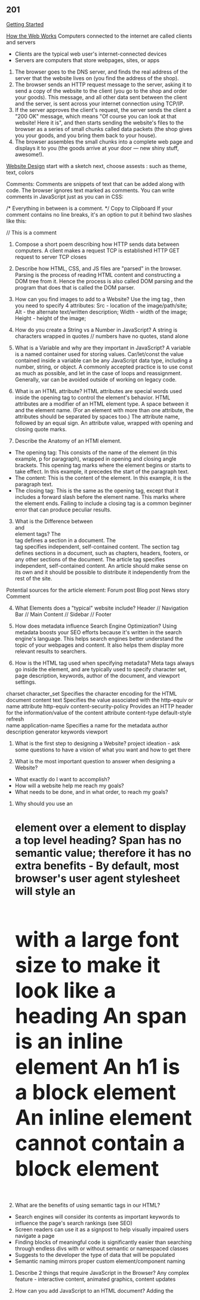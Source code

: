 ## 201

[Getting Started](https://developer.mozilla.org/en-US/docs/Learn/Getting_started_with_the_web)

[How the Web Works](https://developer.mozilla.org/en-US/docs/Learn/Getting_started_with_the_web/How_the_Web_works)
Computers connected to the internet are called clients and servers
* Clients are the typical web user's internet-connected devices 
* Servers are computers that store webpages, sites, or apps

1. The browser goes to the DNS server, and finds the real address of the server that the website lives on (you find the address of the shop).
2. The browser sends an HTTP request message to the server, asking it to send a copy of the website to the client (you go to the shop and order your goods). This message, and all other data sent between the client and the server, is sent across your internet connection using TCP/IP.
3. If the server approves the client's request, the server sends the client a "200 OK" message, which means "Of course you can look at that website! Here it is", and then starts sending the website's files to the browser as a series of small chunks called data packets (the shop gives you your goods, and you bring them back to your house).
4. The browser assembles the small chunks into a complete web page and displays it to you (the goods arrive at your door — new shiny stuff, awesome!).

[Website Design](https://developer.mozilla.org/en-US/docs/Learn/Getting_started_with_the_web/What_will_your_website_look_like)
start with a sketch
next, choose assests : such as theme, text, colors

Comments: 
Comments are snippets of text that can be added along with code. The browser ignores text marked as comments. You can write comments in JavaScript just as you can in CSS:

/*
Everything in between is a comment.
*/
Copy to Clipboard
If your comment contains no line breaks, it's an option to put it behind two slashes like this:

// This is a comment

1. Compose a short poem describing how HTTP sends data between computers.
A client makes a request
TCP is established
HTTP GET request to server
TCP closes

2. Describe how HTML, CSS, and JS files are "parsed" in the browser.
Parsing is the process of reading HTML content and constructing a DOM tree
from it. Hence the process is also called DOM parsing and the program that
does that is called the DOM parser.

3. How can you find images to add to a Website?
Use the img tag <img>, then you need to specify 4 attributes:
Src - location of the image/path/site;
Alt - the alternate text/written description;
Width - width of the image;
Height - height of the image;

4. How do you create a String vs a Number in JavaScript?
A string is characters wrapped in quotes // numbers have no quotes, stand
alone

5. What is a Variable and why are they important in JavaScript?
A variable is a named container used for storing values. Car/let/const
the value contained inside a variable can be any JavaScript data type,
including a number, string, or object.
A commonly accepted practice is to use const as much as possible, and let in
the case of loops and reassignment. Generally, var can be avoided outside of
working on legacy code.


1. What is an HTML attribute?
HTML attributes are special words used inside the opening tag to control the
element's behavior. HTML attributes are a modifier of an HTML element type.
A space between it and the element name. (For an element with more than one
attribute, the attributes should be separated by spaces too.)
The attribute name, followed by an equal sign.
An attribute value, wrapped with opening and closing quote marks.

2. Describe the Anatomy of an HTMl element.
* The opening tag: This consists of the name of the element (in this
example, p for paragraph), wrapped in opening and closing angle brackets.
This opening tag marks where the element begins or starts to take effect. In
this example, it precedes the start of the paragraph text.
* The content: This is the content of the element. In this example, it is
the paragraph text.
* The closing tag: This is the same as the opening tag, except that it
includes a forward slash before the element name. This marks where the
element ends. Failing to include a closing tag is a common beginner error
that can produce peculiar results.

3. What is the Difference between <article> and <section> element tags?
The <section> tag defines a section in a document. The <article> tag
specifies independent, self-contained content.
The section tag defines sections in a document, such as chapters, headers,
footers, or any other sections of the document.
The article tag specifies independent, self-contained content.
An article should make sense on its own and it should be possible to
distribute it independently from the rest of the site.

Potential sources for the article element:
Forum post
Blog post
News story
Comment

4. What Elements does a "typical" website include?
Header // Navigation Bar // Main Content // Sidebar // Footer

5. How does metadata influence Search Engine Optimization?
Using metadata boosts your SEO efforts because it's written in the search
engine's language. This helps search engines better understand the topic of
your webpages and content. It also helps them display more relevant results
to searchers.

6. How is the <meta> HTML tag used when specifying metadata?
Meta tags always go inside the <head> element, and are typically used to
specify character set, page description, keywords, author of the document,
and viewport settings.

charset          character_set                 Specifies the character
encoding for the HTML document
content         text                                  Specifies the value
associated with the http-equiv or name attribute
http-equiv    content-security-policy         Provides an HTTP header for
the information/value of the content attribute
                      content-type
                      default-style
                      refresh   
name           application-name                      Specifies a name for
the metadata
                     author
                     description
                     generator
                     keywords
                     viewport   


1. What is the first step to designing a Website?
project ideation - ask some questions
to have a vision of what you want and how to get there

2. What is the most important question to answer when designing a Website?
* What exactly do I want to accomplish?
* How will a website help me reach my goals?
* What needs to be done, and in what order, to reach my goals?


1. Why should you use an <h1> element over a <span> element to display a top
level heading?
Span has no semantic value; therefore it has no extra benefits - By default,
most browser's user agent stylesheet will style an <h1> with a large font
size to make it look like a heading
An span is an inline element
An h1 is a block element
An inline element cannot contain a block element

2. What are the benefits of using semantic tags in our HTML?
- Search engines will consider its contents as important keywords to
influence the page's search rankings (see SEO)
- Screen readers can use it as a signpost to help visually impaired users
navigate a page
- Finding blocks of meaningful code is significantly easier than searching
through endless divs with or without semantic or namespaced classes
- Suggests to the developer the type of data that will be populated
- Semantic naming mirrors proper custom element/component naming



1. Describe 2 things that require JavaScript in the Browser?
Any complex feature - interactive content, animated graphics, content
updates

2. How can you add JavaScript to an HTML document?
Adding the <script> element   -- can be internal or external OR inline


[What is JavaScript](https://developer.mozilla.org/en-US/docs/Learn/JavaScript/First_steps/What_is_JavaScript)
